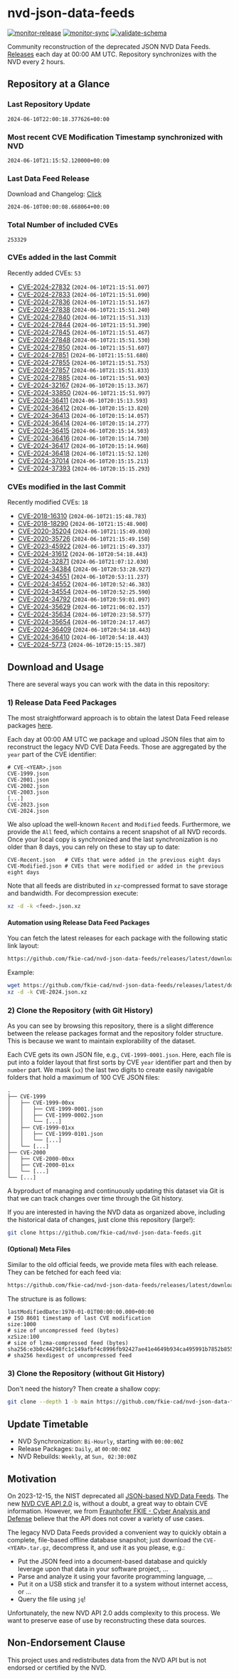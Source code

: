 # nvd-json-data-feeds

[![monitor-release](https://github.com/fkie-cad/nvd-json-data-feeds/actions/workflows/monitor_release.yml/badge.svg)](https://github.com/fkie-cad/nvd-json-data-feeds/actions/workflows/monitor_release.yml)
[![monitor-sync](https://github.com/fkie-cad/nvd-json-data-feeds/actions/workflows/monitor_sync.yml/badge.svg)](https://github.com/fkie-cad/nvd-json-data-feeds/actions/workflows/monitor_sync.yml)
[![validate-schema](https://github.com/fkie-cad/nvd-json-data-feeds/actions/workflows/validate_schema.yml/badge.svg)](https://github.com/fkie-cad/nvd-json-data-feeds/actions/workflows/validate_schema.yml)

Community reconstruction of the deprecated JSON NVD Data Feeds.
[Releases](https://github.com/fkie-cad/nvd-json-data-feeds/releases/latest) each day at 00:00 AM UTC.
Repository synchronizes with the NVD every 2 hours.

## Repository at a Glance

### Last Repository Update

```plain
2024-06-10T22:00:18.377626+00:00
```

### Most recent CVE Modification Timestamp synchronized with NVD

```plain
2024-06-10T21:15:52.120000+00:00
```

### Last Data Feed Release

Download and Changelog: [Click](https://github.com/fkie-cad/nvd-json-data-feeds/releases/latest)

```plain
2024-06-10T00:00:08.668064+00:00
```

### Total Number of included CVEs

```plain
253329
```

### CVEs added in the last Commit

Recently added CVEs: `53`

- [CVE-2024-27832](CVE-2024/CVE-2024-278xx/CVE-2024-27832.json) (`2024-06-10T21:15:51.007`)
- [CVE-2024-27833](CVE-2024/CVE-2024-278xx/CVE-2024-27833.json) (`2024-06-10T21:15:51.090`)
- [CVE-2024-27836](CVE-2024/CVE-2024-278xx/CVE-2024-27836.json) (`2024-06-10T21:15:51.167`)
- [CVE-2024-27838](CVE-2024/CVE-2024-278xx/CVE-2024-27838.json) (`2024-06-10T21:15:51.240`)
- [CVE-2024-27840](CVE-2024/CVE-2024-278xx/CVE-2024-27840.json) (`2024-06-10T21:15:51.313`)
- [CVE-2024-27844](CVE-2024/CVE-2024-278xx/CVE-2024-27844.json) (`2024-06-10T21:15:51.390`)
- [CVE-2024-27845](CVE-2024/CVE-2024-278xx/CVE-2024-27845.json) (`2024-06-10T21:15:51.467`)
- [CVE-2024-27848](CVE-2024/CVE-2024-278xx/CVE-2024-27848.json) (`2024-06-10T21:15:51.530`)
- [CVE-2024-27850](CVE-2024/CVE-2024-278xx/CVE-2024-27850.json) (`2024-06-10T21:15:51.607`)
- [CVE-2024-27851](CVE-2024/CVE-2024-278xx/CVE-2024-27851.json) (`2024-06-10T21:15:51.680`)
- [CVE-2024-27855](CVE-2024/CVE-2024-278xx/CVE-2024-27855.json) (`2024-06-10T21:15:51.753`)
- [CVE-2024-27857](CVE-2024/CVE-2024-278xx/CVE-2024-27857.json) (`2024-06-10T21:15:51.833`)
- [CVE-2024-27885](CVE-2024/CVE-2024-278xx/CVE-2024-27885.json) (`2024-06-10T21:15:51.903`)
- [CVE-2024-32167](CVE-2024/CVE-2024-321xx/CVE-2024-32167.json) (`2024-06-10T20:15:13.367`)
- [CVE-2024-33850](CVE-2024/CVE-2024-338xx/CVE-2024-33850.json) (`2024-06-10T21:15:51.997`)
- [CVE-2024-36411](CVE-2024/CVE-2024-364xx/CVE-2024-36411.json) (`2024-06-10T20:15:13.593`)
- [CVE-2024-36412](CVE-2024/CVE-2024-364xx/CVE-2024-36412.json) (`2024-06-10T20:15:13.820`)
- [CVE-2024-36413](CVE-2024/CVE-2024-364xx/CVE-2024-36413.json) (`2024-06-10T20:15:14.057`)
- [CVE-2024-36414](CVE-2024/CVE-2024-364xx/CVE-2024-36414.json) (`2024-06-10T20:15:14.277`)
- [CVE-2024-36415](CVE-2024/CVE-2024-364xx/CVE-2024-36415.json) (`2024-06-10T20:15:14.503`)
- [CVE-2024-36416](CVE-2024/CVE-2024-364xx/CVE-2024-36416.json) (`2024-06-10T20:15:14.730`)
- [CVE-2024-36417](CVE-2024/CVE-2024-364xx/CVE-2024-36417.json) (`2024-06-10T20:15:14.960`)
- [CVE-2024-36418](CVE-2024/CVE-2024-364xx/CVE-2024-36418.json) (`2024-06-10T21:15:52.120`)
- [CVE-2024-37014](CVE-2024/CVE-2024-370xx/CVE-2024-37014.json) (`2024-06-10T20:15:15.213`)
- [CVE-2024-37393](CVE-2024/CVE-2024-373xx/CVE-2024-37393.json) (`2024-06-10T20:15:15.293`)


### CVEs modified in the last Commit

Recently modified CVEs: `18`

- [CVE-2018-16310](CVE-2018/CVE-2018-163xx/CVE-2018-16310.json) (`2024-06-10T21:15:48.783`)
- [CVE-2018-18290](CVE-2018/CVE-2018-182xx/CVE-2018-18290.json) (`2024-06-10T21:15:48.900`)
- [CVE-2020-35204](CVE-2020/CVE-2020-352xx/CVE-2020-35204.json) (`2024-06-10T21:15:49.030`)
- [CVE-2020-35726](CVE-2020/CVE-2020-357xx/CVE-2020-35726.json) (`2024-06-10T21:15:49.150`)
- [CVE-2023-45922](CVE-2023/CVE-2023-459xx/CVE-2023-45922.json) (`2024-06-10T21:15:49.337`)
- [CVE-2024-31612](CVE-2024/CVE-2024-316xx/CVE-2024-31612.json) (`2024-06-10T20:54:18.443`)
- [CVE-2024-32871](CVE-2024/CVE-2024-328xx/CVE-2024-32871.json) (`2024-06-10T21:07:12.030`)
- [CVE-2024-34384](CVE-2024/CVE-2024-343xx/CVE-2024-34384.json) (`2024-06-10T20:53:28.927`)
- [CVE-2024-34551](CVE-2024/CVE-2024-345xx/CVE-2024-34551.json) (`2024-06-10T20:53:11.237`)
- [CVE-2024-34552](CVE-2024/CVE-2024-345xx/CVE-2024-34552.json) (`2024-06-10T20:52:46.383`)
- [CVE-2024-34554](CVE-2024/CVE-2024-345xx/CVE-2024-34554.json) (`2024-06-10T20:52:25.590`)
- [CVE-2024-34792](CVE-2024/CVE-2024-347xx/CVE-2024-34792.json) (`2024-06-10T20:59:01.097`)
- [CVE-2024-35629](CVE-2024/CVE-2024-356xx/CVE-2024-35629.json) (`2024-06-10T21:06:02.157`)
- [CVE-2024-35634](CVE-2024/CVE-2024-356xx/CVE-2024-35634.json) (`2024-06-10T20:23:58.577`)
- [CVE-2024-35654](CVE-2024/CVE-2024-356xx/CVE-2024-35654.json) (`2024-06-10T20:24:17.467`)
- [CVE-2024-36409](CVE-2024/CVE-2024-364xx/CVE-2024-36409.json) (`2024-06-10T20:54:18.443`)
- [CVE-2024-36410](CVE-2024/CVE-2024-364xx/CVE-2024-36410.json) (`2024-06-10T20:54:18.443`)
- [CVE-2024-5773](CVE-2024/CVE-2024-57xx/CVE-2024-5773.json) (`2024-06-10T20:15:15.387`)


## Download and Usage

There are several ways you can work with the data in this repository:

### 1) Release Data Feed Packages

The most straightforward approach is to obtain the latest Data Feed release packages [here](https://github.com/fkie-cad/nvd-json-data-feeds/releases/latest).

Each day at 00:00 AM UTC we package and upload JSON files that aim to reconstruct the legacy NVD CVE Data Feeds.
Those are aggregated by the `year` part of the CVE identifier:

```
# CVE-<YEAR>.json
CVE-1999.json
CVE-2001.json
CVE-2002.json
CVE-2003.json
[...]
CVE-2023.json
CVE-2024.json
```

We also upload the well-known `Recent` and `Modified` feeds.
Furthermore, we provide the `All` feed, which contains a recent snapshot of all NVD records.
Once your local copy is synchronized and the last synchronization is no older than 8 days, you can rely on these to stay up to date:

```plain
CVE-Recent.json   # CVEs that were added in the previous eight days
CVE-Modified.json # CVEs that were modified or added in the previous eight days
```

Note that all feeds are distributed in `xz`-compressed format to save storage and bandwidth.
For decompression execute:

```sh
xz -d -k <feed>.json.xz
```

#### Automation using Release Data Feed Packages

You can fetch the latest releases for each package with the following static link layout:

```sh
https://github.com/fkie-cad/nvd-json-data-feeds/releases/latest/download/CVE-<YEAR>.json.xz
```

Example:

```sh
wget https://github.com/fkie-cad/nvd-json-data-feeds/releases/latest/download/CVE-2024.json.xz
xz -d -k CVE-2024.json.xz
```

### 2) Clone the Repository (with Git History)

As you can see by browsing this repository, there is a slight difference between the release packages format and the repository folder structure.
This is because we want to maintain explorability of the dataset.

Each CVE gets its own JSON file, e.g., `CVE-1999-0001.json`.
Here, each file is put into a folder layout that first sorts by CVE `year` identifier part and then by `number` part.
We mask (`xx`) the last two digits to create easily navigable folders that hold a maximum of 100 CVE JSON files:

```plain
.
├── CVE-1999
│   ├── CVE-1999-00xx
│   │   ├── CVE-1999-0001.json
│   │   ├── CVE-1999-0002.json
│   │   └── [...]
│   ├── CVE-1999-01xx
│   │   ├── CVE-1999-0101.json
│   │   └── [...]
│   └── [...]
├── CVE-2000
│   ├── CVE-2000-00xx
│   ├── CVE-2000-01xx
│   └── [...]
└── [...]
```

A byproduct of managing and continuously updating this dataset via Git is that we can track changes over time through the Git history.

If you are interested in having the NVD data as organized above, including the historical data of changes, just clone this repository (large!):

```sh
git clone https://github.com/fkie-cad/nvd-json-data-feeds.git
```

#### (Optional) Meta Files

Similar to the old official feeds, we provide meta files with each release. They can be fetched for each feed via:

```sh
https://github.com/fkie-cad/nvd-json-data-feeds/releases/latest/download/CVE-<YEAR>.meta
```

The structure is as follows:

```plain
lastModifiedDate:1970-01-01T00:00:00.000+00:00                          # ISO 8601 timestamp of last CVE modification
size:1000                                                               # size of uncompressed feed (bytes)
xzSize:100                                                              # size of lzma-compressed feed (bytes)
sha256:e3b0c44298fc1c149afbf4c8996fb92427ae41e4649b934ca495991b7852b855 # sha256 hexdigest of uncompressed feed
```

### 3) Clone the Repository (without Git History)

Don't need the history? Then create a shallow copy:

```sh
git clone --depth 1 -b main https://github.com/fkie-cad/nvd-json-data-feeds.git
```


## Update Timetable

* NVD Synchronization: `Bi-Hourly`, starting with `00:00:00Z`
* Release Packages: `Daily`, at `00:00:00Z`
* NVD Rebuilds: `Weekly`, at `Sun, 02:30:00Z`


## Motivation

On 2023-12-15, the NIST deprecated all [JSON-based NVD Data Feeds](https://nvd.nist.gov/vuln/data-feeds#divRetirementBanner-1).
The new [NVD CVE API 2.0](https://nvd.nist.gov/developers/vulnerabilities) is, without a doubt, a great way to obtain CVE information.
However, we from [Fraunhofer FKIE - Cyber Analysis and Defense](https://www.fkie.fraunhofer.de/en/departments/cad.html) believe that the API does not cover a variety of use cases.

The legacy NVD Data Feeds provided a convenient way to quickly obtain a complete, file-based offline database snapshot; just download the `CVE-<YEAR>.tar.gz`, decompress it, and use it as you please, e.g.:

- Put the JSON feed into a document-based database and quickly leverage upon that data in your software project, ...
- Parse and analyze it using your favorite programming language, ...
- Put it on a USB stick and transfer it to a system without internet access, or ...
- Query the file using `jq`!

Unfortunately, the new NVD API 2.0 adds complexity to this process.
We want to preserve ease of use by reconstructing these data sources.

## Non-Endorsement Clause

This project uses and redistributes data from the NVD API but is not endorsed or certified by the NVD.